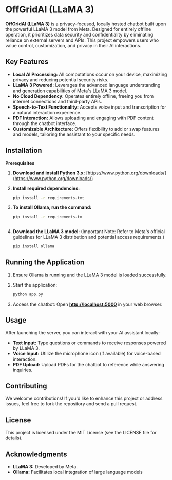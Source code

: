 
# OffGridAI (LLaMA 3)

**OffGridAI (LLaMA 3)** is a privacy-focused, locally hosted chatbot built upon the powerful LLaMA 3 model from Meta. Designed for entirely offline operation, it prioritizes data security and confidentiality by eliminating reliance on external servers and APIs. This project empowers users who value control, customization, and privacy in their AI interactions.

## Key Features

* **Local AI Processing:** All computations occur on your device, maximizing privacy and reducing potential security risks.
* **LLaMA 3 Powered:** Leverages the advanced language understanding and generation capabilities of Meta's LLaMA 3 model.
* **No Cloud Dependency:** Operates entirely offline, freeing you from internet connections and third-party APIs.
* **Speech-to-Text Functionality:** Accepts voice input and transcription for a natural interaction experience.
* **PDF Interaction:** Allows uploading and engaging with PDF content through the chatbot interface.
* **Customizable Architecture:** Offers flexibility to add or swap features and models, tailoring the assistant to your specific needs.

## Installation

**Prerequisites**

1. **Download and install Python 3.x:** [https://www.python.org/downloads/](https://www.python.org/downloads/)
2. **Install required dependencies:**

   ```bash
   pip install -r requirements.txt 

3.  **To install Ollama, run the command:**
    
     ```bash
     pip install -r requirements.tx
   
    
4.  **Download the LLaMA 3 model:** (Important Note: Refer to Meta's official guidelines for LLaMA 3 distribution and potential access requirements.)
    
    ```bash
    pip install ollama

## Running the Application

1.  Ensure Ollama is running and the LLaMA 3 model is loaded successfully.
    
2.  Start the application:
    
	   ```bash
	  python app.py 
     
    
3.  Access the chatbot: Open **[http://localhost:5000](http://localhost:5000)** in your web browser.
    

## Usage

After launching the server, you can interact with your AI assistant locally:

-   **Text Input:** Type questions or commands to receive responses powered by LLaMA 3.
-   **Voice Input:** Utilize the microphone icon (if available) for voice-based interaction.
-   **PDF Upload:** Upload PDFs for the chatbot to reference while answering inquiries.

## Contributing

We welcome contributions! If you'd like to enhance this project or address issues, feel free to fork the repository and send a pull request.

## License

This project is licensed under the MIT License (see the LICENSE file for details).

## Acknowledgments

-   **LLaMA 3:** Developed by Meta.
-   **Ollama:** Facilitates local integration of large language models
